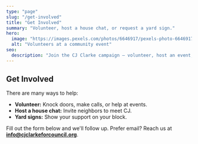 ```yaml
---
type: "page"
slug: "/get-involved"
title: "Get Involved"
summary: "Volunteer, host a house chat, or request a yard sign."
hero:
  image: "https://images.pexels.com/photos/6646917/pexels-photo-6646917.jpeg"
  alt: "Volunteers at a community event"
seo:
  description: "Join the CJ Clarke campaign — volunteer, host an event, or get a yard sign."
---
```


## Get Involved

There are many ways to help:

- **Volunteer:** Knock doors, make calls, or help at events.
- **Host a house chat:** Invite neighbors to meet CJ.
- **Yard signs:** Show your support on your block.

Fill out the form below and we'll follow up. Prefer email? Reach us at **info@cjclarkeforcouncil.org**.